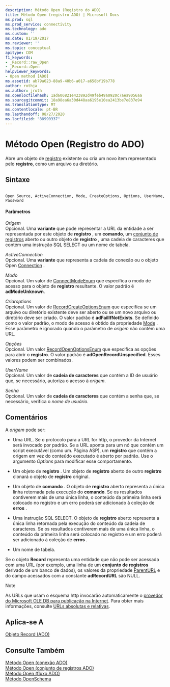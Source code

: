 ```yaml
---
description: Método Open (Registro do ADO)
title: Método Open (registro ADO) | Microsoft Docs
ms.prod: sql
ms.prod_service: connectivity
ms.technology: ado
ms.custom: ''
ms.date: 01/19/2017
ms.reviewer: ''
ms.topic: conceptual
apitype: COM
f1_keywords:
- _Record::raw_Open
- _Record::Open
helpviewer_keywords:
- Open method [ADO]
ms.assetid: ab79a623-88a9-40b6-a017-a658bf19b778
author: rothja
ms.author: jroth
ms.openlocfilehash: 1ad606821e423892d49feb49a0920c7aea9056aa
ms.sourcegitcommit: 18a98ea6a30d448aa6195e10ea2413be7e837e94
ms.translationtype: MT
ms.contentlocale: pt-BR
ms.lasthandoff: 08/27/2020
ms.locfileid: "88990337"
---
```

# <a name="open-method-ado-record"></a>Método Open (Registro do ADO)
Abre um objeto de [registro](./record-object-ado.md) existente ou cria um novo item representado pelo **registro**, como um arquivo ou diretório.  
  
## <a name="syntax"></a>Sintaxe  
  
```  
  
Open Source, ActiveConnection, Mode, CreateOptions, Options, UserName, Password  
```  
  
#### <a name="parameters"></a>Parâmetros  
 *Origem*  
 Opcional. Uma **variante** que pode representar a URL da entidade a ser representada por este objeto de **registro** , um **comando**, um [conjunto de registros](./recordset-object-ado.md) aberto ou outro objeto de **registro** , uma cadeia de caracteres que contém uma instrução SQL SELECT ou um nome de tabela.  
  
 *ActiveConnection*  
 Opcional. Uma **variante** que representa a cadeia de conexão ou o objeto Open [Connection](./connection-object-ado.md) .  
  
 *Modo*  
 Opcional. Um valor de [ConnectModeEnum](./connectmodeenum.md) que especifica o modo de acesso para o objeto de **registro** resultante. O valor padrão é **adModeUnknown**.  
  
 *Criaroptions*  
 Opcional. Um valor de [RecordCreateOptionsEnum](./recordcreateoptionsenum.md) que especifica se um arquivo ou diretório existente deve ser aberto ou se um novo arquivo ou diretório deve ser criado. O valor padrão é **adFailIfNotExists**. Se definido como o valor padrão, o modo de acesso é obtido da propriedade [Mode](./mode-property-ado.md) . Esse parâmetro é ignorado quando o parâmetro de *origem* não contém uma URL.  
  
 *Opções*  
 Opcional. Um valor [RecordOpenOptionsEnum](./recordopenoptionsenum.md) que especifica as opções para abrir o **registro**. O valor padrão é **adOpenRecordUnspecified**. Esses valores podem ser combinados.  
  
 *UserName*  
 Opcional. Um valor de **cadeia de caracteres** que contém a ID de usuário que, se necessário, autoriza o acesso à *origem*.  
  
 *Senha*  
 Opcional. Um valor de **cadeia de caracteres** que contém a senha que, se necessário, verifica o *nome de usuário*.  
  
## <a name="remarks"></a>Comentários  
 A *origem* pode ser:  
  
-   Uma URL. Se o protocolo para a URL for http, o provedor da Internet será invocado por padrão. Se a URL aponta para um nó que contém um script executável (como um. Página ASP), um **registro** que contém a origem em vez do conteúdo executado é aberto por padrão. Use o argumento *Options* para modificar esse comportamento.  
  
-   Um objeto de **registro** . Um objeto de **registro** aberto de outro **registro** clonará o objeto de **registro** original.  
  
-   Um objeto de **comando** . O objeto de **registro** aberto representa a única linha retornada pela execução do **comando**. Se os resultados contiverem mais de uma única linha, o conteúdo da primeira linha será colocado no registro e um erro poderá ser adicionado à coleção de **erros** .  
  
-   Uma instrução SQL SELECT. O objeto de **registro** aberto representa a única linha retornada pela execução do conteúdo da cadeia de caracteres. Se os resultados contiverem mais de uma única linha, o conteúdo da primeira linha será colocado no registro e um erro poderá ser adicionado à coleção de **erros** .  
  
-   Um nome de tabela.  
  
 Se o objeto **Record** representa uma entidade que não pode ser acessada com uma URL (por exemplo, uma linha de um **conjunto de registros** derivado de um banco de dados), os valores da propriedade [ParentURL](./parenturl-property-ado.md) e do campo acessados com a constante **adRecordURL** são NULL.  
  
> [!NOTE]
>  As URLs que usam o esquema http invocarão automaticamente o [provedor do Microsoft OLE DB para publicação na Internet](../../guide/appendixes/microsoft-ole-db-provider-for-internet-publishing.md). Para obter mais informações, consulte [URLs absolutas e relativas](../../guide/data/absolute-and-relative-urls.md).  
  
## <a name="applies-to"></a>Aplica-se A  
 [Objeto Record (ADO)](./record-object-ado.md)  
  
## <a name="see-also"></a>Consulte Também  
 [Método Open (conexão ADO)](./open-method-ado-connection.md)   
 [Método Open (conjunto de registros ADO)](./open-method-ado-recordset.md)   
 [Método Open (fluxo ADO)](./open-method-ado-stream.md)   
 [Método OpenSchema](./openschema-method.md)